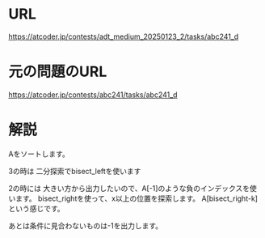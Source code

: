 # URL
https://atcoder.jp/contests/adt_medium_20250123_2/tasks/abc241_d

# 元の問題のURL
https://atcoder.jp/contests/abc241/tasks/abc241_d

# 解説
Aをソートします。

3の時は
二分探索でbisect_leftを使います

2の時には
大きい方から出力したいので、A[-1]のような負のインデックスを使います。
bisect_rightを使って、x以上の位置を探索します。
A[bisect_right-k]という感じです。

あとは条件に見合わないものは-1を出力します。
